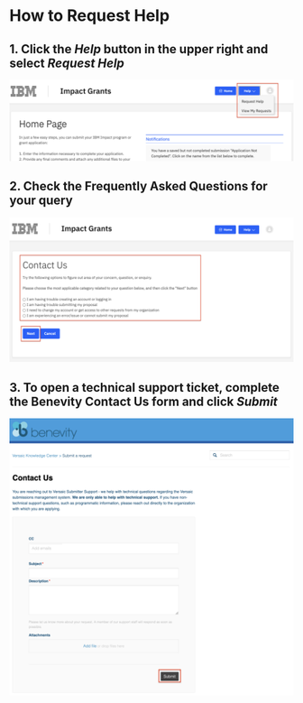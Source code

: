# How to Request Help

## 1. Click the *Help* button in the upper right and select *Request Help*

![Step 1](images/impact-grant-view-help.png) 

## 2. Check the Frequently Asked Questions for your query

![Step 2](images/impact-grant-contact-us.png) 

## 3. To open a technical support ticket, complete the Benevity Contact Us form and click *Submit*

![Step 3](images/impact-grant-help-submit-ticket.png) 
